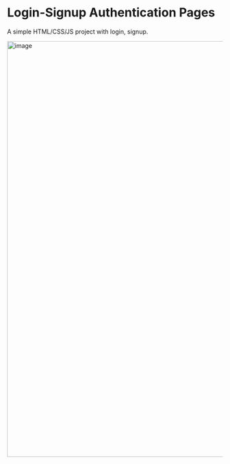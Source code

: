 # Login-Signup Authentication Pages 

A simple HTML/CSS/JS project with login, signup.

<img width="1918" height="972" alt="image" src="https://github.com/user-attachments/assets/02aec968-0cde-4389-a403-4a1c5dc909f3" />
